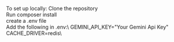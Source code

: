 To set up locally:
Clone the repository\
Run composer install\
create a .env file\
Add the following in .env:\ 
GEMINI_API_KEY="Your Gemini Api Key"\
CACHE_DRIVER=redis\
